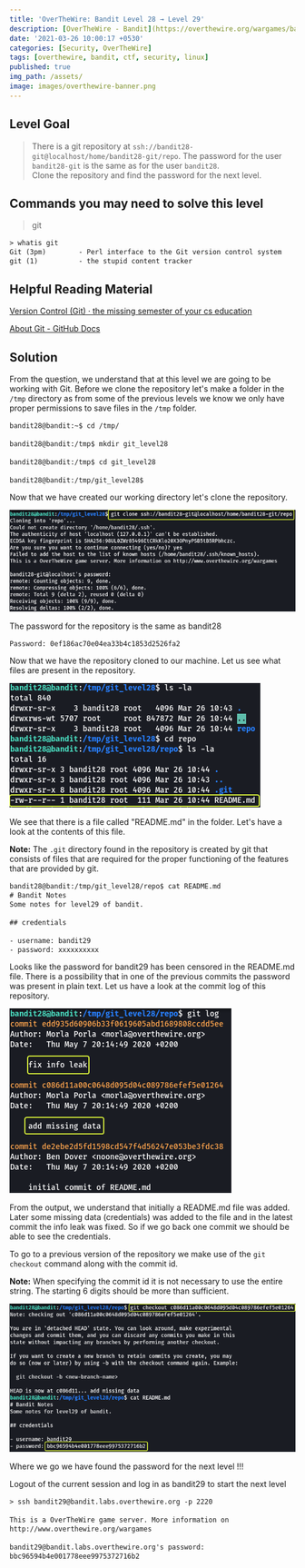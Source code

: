 ```yaml
---
title: 'OverTheWire: Bandit Level 28 → Level 29'
description: [OverTheWire - Bandit](https://overthewire.org/wargames/bandit/bandit29.html)'
date: '2021-03-26 10:00:17 +0530'
categories: [Security, OverTheWire]
tags: [overthewire, bandit, ctf, security, linux]
published: true
img_path: /assets/
image: images/overthewire-banner.png
---
```


## Level Goal

> There is a git repository at `ssh://bandit28-git@localhost/home/bandit28-git/repo`. The password for the user `bandit28-git` is the same as for the user `bandit28`.  
> Clone the repository and find the password for the next level.

## Commands you may need to solve this level

> git

```
> whatis git  
Git (3pm)        - Perl interface to the Git version control system  
git (1)          - the stupid content tracker
```

## Helpful Reading Material

[Version Control (Git) · the missing semester of your cs education](https://missing.csail.mit.edu/2020/version-control/)

[About Git - GitHub Docs](https://guides.github.com/introduction/git-handbook/)

## Solution

From the question, we understand that at this level we are going to be working with Git. Before we clone the repository let's make a folder in the `/tmp` directory as from some of the previous levels we know we only have proper permissions to save files in the `/tmp` folder.

```
bandit28@bandit:~$ cd /tmp/

bandit28@bandit:/tmp$ mkdir git_level28

bandit28@bandit:/tmp$ cd git_level28

bandit28@bandit:/tmp/git_level28$
```

Now that we have created our working directory let's clone the repository.

![Clone Git Repository](images/bandit-28-29/clone-git-repo.png)

The password for the repository is the same as bandit28

```
Password: 0ef186ac70e04ea33b4c1853d2526fa2
```

Now that we have the repository cloned to our machine. Let us see what files are present in the repository.

![View Repo Contents|380](images/bandit-28-29/list-repo-content.png)

We see that there is a file called "README.md" in the folder. Let's have a look at the contents of this file.

**Note:** The `.git` directory found in the repository is created by git that consists of files that are required for the proper functioning of the features that are provided by git.

```
bandit28@bandit:/tmp/git_level28/repo$ cat README.md   
# Bandit Notes  
Some notes for level29 of bandit.

## credentials

- username: bandit29  
- password: xxxxxxxxxx
```

Looks like the password for bandit29 has been censored in the README.md file. There is a possibility that in one of the previous commits the password was present in plain text. Let us have a look at the commit log of this repository.

![View Git Logs|360](images/bandit-28-29/view-git-logs.png)

From the output, we understand that initially a README.md file was added. Later some missing data (credentials) was added to the file and in the latest commit the info leak was fixed. So if we go back one commit we should be able to see the credentials.

To go to a previous version of the repository we make use of the `git checkout` command along with the commit id.

**Note:** When specifying the commit id it is not necessary to use the entire string. The starting 6 digits should be more than sufficient.

![Checkout Previous Version of the Repo](images/bandit-28-29/checkout-previous-version.png)

Where we go we have found the password for the next level !!!

Logout of the current session and log in as bandit29 to start the next level

```
> ssh bandit29@bandit.labs.overthewire.org -p 2220

This is a OverTheWire game server. More information on http://www.overthewire.org/wargames

bandit29@bandit.labs.overthewire.org's password: bbc96594b4e001778eee9975372716b2
```